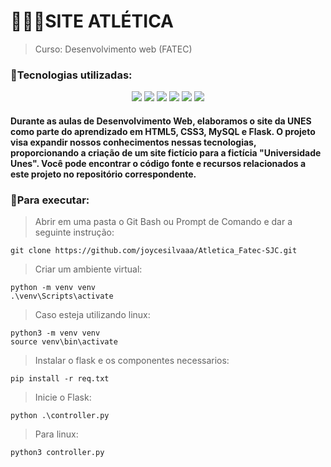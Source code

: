 <h1>👩🏻‍💻SITE ATLÉTICA</h1>

> Curso: Desenvolvimento web (FATEC)

<h3> 👾Tecnologias utilizadas:</h3>
<div align="center"/>
  <img src="https://img.shields.io/badge/GitHub-100000?style=for-the-badge&logo=github&logoColor=white&color=00072D"/>
  <img src="https://img.shields.io/badge/Python-3776AB?style=for-the-badge&logo=python&logoColor=white&color=001C55"/>
  <img src="https://img.shields.io/badge/HTML5-E34F26?style=for-the-badge&logo=html5&logoColor=white&color=0A2472"/>
  <img src="https://img.shields.io/badge/Flask-000000?style=for-the-badge&logo=flask&logoColor=white&color=0E6BA8"/>
  <img src="https://img.shields.io/badge/CSS3-1572B6?style=for-the-badge&logo=css3&logoColor=white&color=1D8A99"/> 
  <img src="https://img.shields.io/badge/MySQL-000000?style=for-the-badge&logo=mysql&logoColor=white&color=251351"/>
</div>

<h4>
Durante as aulas de Desenvolvimento Web, elaboramos o site da UNES como parte do aprendizado em HTML5, CSS3, MySQL e Flask. O projeto visa expandir nossos conhecimentos nessas tecnologias, proporcionando a criação de um site fictício para a fictícia "Universidade Unes". Você pode encontrar o código fonte e recursos relacionados a este projeto no repositório correspondente.
</h4>

<h3>📌Para executar:</h3>

>
> Abrir em uma pasta o Git Bash ou Prompt de Comando e dar a seguinte instrução:
>
    git clone https://github.com/joycesilvaaa/Atletica_Fatec-SJC.git
    
>
> Criar um ambiente virtual:
>
    python -m venv venv
    .\venv\Scripts\activate
>
> Caso esteja utilizando linux:
>
    python3 -m venv venv
    source venv\bin\activate
>
> Instalar o flask e os componentes necessarios:
>
    pip install -r req.txt
>
>
> Inicie o Flask:
>
    python .\controller.py
>
> Para linux:
>
    python3 controller.py
